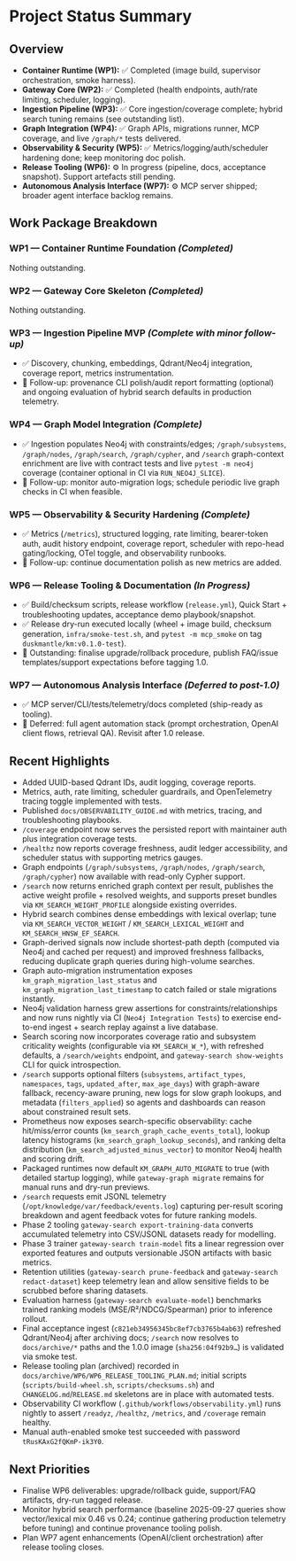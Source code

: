 # Project Status Summary

## Overview

- **Container Runtime (WP1):** ✅ Completed (image build, supervisor orchestration, smoke harness).
- **Gateway Core (WP2):** ✅ Completed (health endpoints, auth/rate limiting, scheduler, logging).
- **Ingestion Pipeline (WP3):** ✅ Core ingestion/coverage complete; hybrid search tuning remains (see outstanding list).
- **Graph Integration (WP4):** ✅ Graph APIs, migrations runner, MCP coverage, and live `/graph/*` tests delivered.
- **Observability & Security (WP5):** ✅ Metrics/logging/auth/scheduler hardening done; keep monitoring doc polish.
- **Release Tooling (WP6):** ⚙️ In progress (pipeline, docs, acceptance snapshot). Support artefacts still pending.
- **Autonomous Analysis Interface (WP7):** ⚙️ MCP server shipped; broader agent interface backlog remains.

## Work Package Breakdown

### WP1 — Container Runtime Foundation *(Completed)*

Nothing outstanding.

### WP2 — Gateway Core Skeleton *(Completed)*

Nothing outstanding.

### WP3 — Ingestion Pipeline MVP *(Complete with minor follow-up)*

- ✅ Discovery, chunking, embeddings, Qdrant/Neo4j integration, coverage report, metrics instrumentation.
- 🔸 Follow-up: provenance CLI polish/audit report formatting (optional) and ongoing evaluation of hybrid search defaults in production telemetry.

### WP4 — Graph Model Integration *(Complete)*

- ✅ Ingestion populates Neo4j with constraints/edges; `/graph/subsystems`, `/graph/nodes`, `/graph/search`, `/graph/cypher`, and `/search` graph-context enrichment are live with contract tests and live `pytest -m neo4j` coverage (container optional in CI via `RUN_NEO4J_SLICE`).
- 🔸 Follow-up: monitor auto-migration logs; schedule periodic live graph checks in CI when feasible.

### WP5 — Observability & Security Hardening *(Complete)*

- ✅ Metrics (`/metrics`), structured logging, rate limiting, bearer-token auth, audit history endpoint, coverage report, scheduler with repo-head gating/locking, OTel toggle, and observability runbooks.
- 🔸 Follow-up: continue documentation polish as new metrics are added.

### WP6 — Release Tooling & Documentation *(In Progress)*

- ✅ Build/checksum scripts, release workflow (`release.yml`), Quick Start + troubleshooting updates, acceptance demo playbook/snapshot.
- ✅ Release dry-run executed locally (wheel + image build, checksum generation, `infra/smoke-test.sh`, and `pytest -m mcp_smoke` on tag `duskmantle/km:v0.1.0-test`).
- 🔸 Outstanding: finalise upgrade/rollback procedure, publish FAQ/issue templates/support expectations before tagging 1.0.

### WP7 — Autonomous Analysis Interface *(Deferred to post-1.0)*

- ✅ MCP server/CLI/tests/telemetry/docs completed (ship-ready as tooling).
- 🔸 Deferred: full agent automation stack (prompt orchestration, OpenAI client flows, retrieval QA). Revisit after 1.0 release.

## Recent Highlights

- Added UUID-based Qdrant IDs, audit logging, coverage reports.
- Metrics, auth, rate limiting, scheduler guardrails, and OpenTelemetry tracing toggle implemented with tests.
- Published `docs/OBSERVABILITY_GUIDE.md` with metrics, tracing, and troubleshooting playbooks.
- `/coverage` endpoint now serves the persisted report with maintainer auth plus integration coverage tests.
- `/healthz` now reports coverage freshness, audit ledger accessibility, and scheduler status with supporting metrics gauges.
- Graph endpoints (`/graph/subsystems`, `/graph/nodes`, `/graph/search`, `/graph/cypher`) now available with read-only Cypher support.
- `/search` now returns enriched graph context per result, publishes the active weight profile + resolved weights, and supports preset bundles via `KM_SEARCH_WEIGHT_PROFILE` alongside existing overrides.
- Hybrid search combines dense embeddings with lexical overlap; tune via `KM_SEARCH_VECTOR_WEIGHT` / `KM_SEARCH_LEXICAL_WEIGHT` and `KM_SEARCH_HNSW_EF_SEARCH`.
- Graph-derived signals now include shortest-path depth (computed via Neo4j and cached per request) and improved freshness fallbacks, reducing duplicate graph queries during high-volume searches.
- Graph auto-migration instrumentation exposes `km_graph_migration_last_status` and `km_graph_migration_last_timestamp` to catch failed or stale migrations instantly.
- Neo4j validation harness grew assertions for constraints/relationships and now runs nightly via CI (`Neo4j Integration Tests`) to exercise end-to-end ingest + search replay against a live database.
- Search scoring now incorporates coverage ratio and subsystem criticality weights (configurable via `KM_SEARCH_W_*`), with refreshed defaults, a `/search/weights` endpoint, and `gateway-search show-weights` CLI for quick introspection.
- `/search` supports optional filters (`subsystems`, `artifact_types`, `namespaces`, `tags`, `updated_after`, `max_age_days`) with graph-aware fallback, recency-aware pruning, new logs for slow graph lookups, and metadata (`filters_applied`) so agents and dashboards can reason about constrained result sets.
- Prometheus now exposes search-specific observability: cache hit/miss/error counts (`km_search_graph_cache_events_total`), lookup latency histograms (`km_search_graph_lookup_seconds`), and ranking delta distribution (`km_search_adjusted_minus_vector`) to monitor Neo4j health and scoring drift.
- Packaged runtimes now default `KM_GRAPH_AUTO_MIGRATE` to true (with detailed startup logging), while `gateway-graph migrate` remains for manual runs and dry-run previews.
- `/search` requests emit JSONL telemetry (`/opt/knowledge/var/feedback/events.log`) capturing per-result scoring breakdown and agent feedback votes for future ranking models.
- Phase 2 tooling `gateway-search export-training-data` converts accumulated telemetry into CSV/JSONL datasets ready for modelling.
- Phase 3 trainer `gateway-search train-model` fits a linear regression over exported features and outputs versionable JSON artifacts with basic metrics.
- Retention utilities (`gateway-search prune-feedback` and `gateway-search redact-dataset`) keep telemetry lean and allow sensitive fields to be scrubbed before sharing datasets.
- Evaluation harness (`gateway-search evaluate-model`) benchmarks trained ranking models (MSE/R²/NDCG/Spearman) prior to inference rollout.
- Final acceptance ingest (`c821eb34956345bc8ef7cb3765b4ab63`) refreshed Qdrant/Neo4j after archiving docs; `/search` now resolves to `docs/archive/*` paths and the 1.0.0 image (`sha256:04f92b9…`) is validated via smoke test.
- Release tooling plan (archived) recorded in `docs/archive/WP6/WP6_RELEASE_TOOLING_PLAN.md`; initial scripts (`scripts/build-wheel.sh`, `scripts/checksums.sh`) and `CHANGELOG.md`/`RELEASE.md` skeletons are in place with automated tests.
- Observability CI workflow (`.github/workflows/observability.yml`) runs nightly to assert `/readyz`, `/healthz`, `/metrics`, and `/coverage` remain healthy.
- Manual auth-enabled smoke test succeeded with password `tRusKAxG2fQKmP-ik3Y0`.

## Next Priorities

- Finalise WP6 deliverables: upgrade/rollback guide, support/FAQ artifacts, dry-run tagged release.
- Monitor hybrid search performance (baseline 2025-09-27 queries show vector/lexical mix 0.46 vs 0.24; continue gathering production telemetry before tuning) and continue provenance tooling polish.
- Plan WP7 agent enhancements (OpenAI/client orchestration) after release tooling closes.
